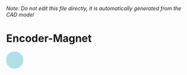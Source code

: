 ###### Note: Do not edit this file directly, it is automatically generated from the CAD model

# Encoder-Magnet

![](/project.svg)

